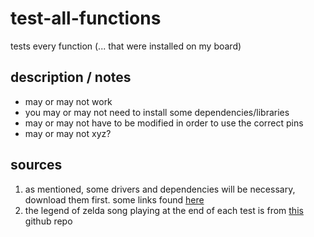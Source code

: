 # test-all-functions

tests every function (... that were installed on my board)

## description / notes

* may or may not work
* you may or may not need to install some dependencies/libraries
* may or may not have to be modified in order to use the correct pins
* may or may not xyz?

## sources

1. as mentioned, some drivers and dependencies will be necessary, download them first. some links found [here](https://github.com/yungztr/various/tree/main/funduino/readme.md)
1. the legend of zelda song playing at the end of each test is from [this](https://github.com/robsoncouto/arduino-songs) github repo
